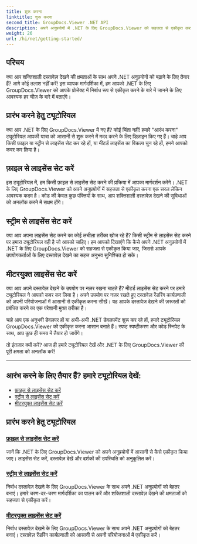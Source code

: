 ```yaml
---
title: शुरू करना
linktitle: शुरू करना
second_title: GroupDocs.Viewer .NET API
description: अपने अनुप्रयोगों में .NET के लिए GroupDocs.Viewer को सहजता से एकीकृत करने के लिए चरण-दर-चरण ट्यूटोरियल खोजें। लाइसेंस सेट करना और दर्शकों की उपस्थिति को अनुकूलित करना सीखें।
weight: 26
url: /hi/net/getting-started/
---
```


## परिचय

क्या आप शक्तिशाली दस्तावेज़ देखने की क्षमताओं के साथ अपने .NET अनुप्रयोगों को बढ़ाने के लिए तैयार हैं? आगे कोई तलाश नहीं करें! इस व्यापक मार्गदर्शिका में, हम आपको .NET के लिए GroupDocs.Viewer को आपके प्रोजेक्ट में निर्बाध रूप से एकीकृत करने के बारे में जानने के लिए आवश्यक हर चीज़ के बारे में बताएंगे।

## प्रारंभ करने हेतु ट्यूटोरियल

क्या आप .NET के लिए GroupDocs.Viewer में नए हैं? कोई चिंता नहीं! हमारे "आरंभ करना" ट्यूटोरियल आपकी यात्रा को आसानी से शुरू करने में मदद करने के लिए डिज़ाइन किए गए हैं। चाहे आप किसी फ़ाइल या स्ट्रीम से लाइसेंस सेट कर रहे हों, या मीटर्ड लाइसेंस का विकल्प चुन रहे हों, हमने आपको कवर कर लिया है।

## फ़ाइल से लाइसेंस सेट करें

इस ट्यूटोरियल में, हम किसी फ़ाइल से लाइसेंस सेट करने की प्रक्रिया में आपका मार्गदर्शन करेंगे। .NET के लिए GroupDocs.Viewer को अपने अनुप्रयोगों में सहजता से एकीकृत करना एक सरल लेकिन आवश्यक कदम है। कोड की केवल कुछ पंक्तियों के साथ, आप शक्तिशाली दस्तावेज़ देखने की सुविधाओं को अनलॉक करने में सक्षम होंगे।

## स्ट्रीम से लाइसेंस सेट करें

क्या आप अपना लाइसेंस सेट करने का कोई लचीला तरीका खोज रहे हैं? किसी स्ट्रीम से लाइसेंस सेट करने पर हमारा ट्यूटोरियल वही है जो आपको चाहिए। हम आपको दिखाएंगे कि कैसे अपने .NET अनुप्रयोगों में .NET के लिए GroupDocs.Viewer को सहजता से एकीकृत किया जाए, जिससे आपके उपयोगकर्ताओं के लिए दस्तावेज़ देखने का सहज अनुभव सुनिश्चित हो सके।

## मीटरयुक्त लाइसेंस सेट करें

क्या आप अपने दस्तावेज़ देखने के उपयोग पर नज़र रखना चाहते हैं? मीटर्ड लाइसेंस सेट करने पर हमारे ट्यूटोरियल ने आपको कवर कर लिया है। अपने उपयोग पर नज़र रखते हुए दस्तावेज़ रेंडरिंग कार्यप्रणाली को अपनी परियोजनाओं में आसानी से एकीकृत करना सीखें। यह आपके दस्तावेज़ देखने की ज़रूरतों को प्रबंधित करने का एक परेशानी मुक्त तरीका है।

चाहे आप एक अनुभवी डेवलपर हों या अभी-अभी .NET डेवलपमेंट शुरू कर रहे हों, हमारे ट्यूटोरियल GroupDocs.Viewer को एकीकृत करना आसान बनाते हैं। स्पष्ट स्पष्टीकरण और कोड स्निपेट के साथ, आप कुछ ही समय में तैयार हो जायेंगे।

तो इंतज़ार क्यों करें? आज ही हमारे ट्यूटोरियल देखें और .NET के लिए GroupDocs.Viewer की पूरी क्षमता को अनलॉक करें!

---

## आरंभ करने के लिए तैयार हैं? हमारे ट्यूटोरियल देखें:

- [फ़ाइल से लाइसेंस सेट करें](./set-license-from-file/)
- [स्ट्रीम से लाइसेंस सेट करें](./set-license-from-stream/)
- [मीटरयुक्त लाइसेंस सेट करें](./set-metered-license/)

## प्रारंभ करने हेतु ट्यूटोरियल
### [फ़ाइल से लाइसेंस सेट करें](./set-license-from-file/)
जानें कि .NET के लिए GroupDocs.Viewer को अपने अनुप्रयोगों में आसानी से कैसे एकीकृत किया जाए। लाइसेंस सेट करें, दस्तावेज़ देखें और दर्शकों की उपस्थिति को अनुकूलित करें।
### [स्ट्रीम से लाइसेंस सेट करें](./set-license-from-stream/)
निर्बाध दस्तावेज़ देखने के लिए GroupDocs.Viewer के साथ अपने .NET अनुप्रयोगों को बेहतर बनाएं। हमारे चरण-दर-चरण मार्गदर्शिका का पालन करें और शक्तिशाली दस्तावेज़ देखने की क्षमताओं को सहजता से एकीकृत करें।
### [मीटरयुक्त लाइसेंस सेट करें](./set-metered-license/)
निर्बाध दस्तावेज़ देखने के लिए GroupDocs.Viewer के साथ अपने .NET अनुप्रयोगों को बेहतर बनाएं। दस्तावेज़ रेंडरिंग कार्यप्रणाली को आसानी से अपनी परियोजनाओं में एकीकृत करें।
